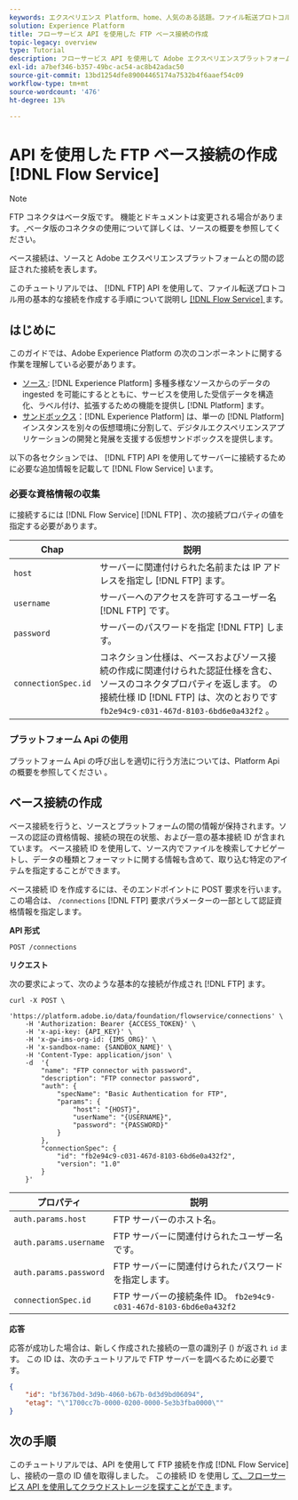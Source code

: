 ```yaml
---
keywords: エクスペリエンス Platform、home、人気のある話題。ファイル転送プロトコル。ファイル転送プロトコル
solution: Experience Platform
title: フローサービス API を使用した FTP ベース接続の作成
topic-legacy: overview
type: Tutorial
description: フローサービス API を使用して Adobe エクスペリエンスプラットフォームを FTP (ファイル転送プロトコル) サーバーに接続する方法について説明します。
exl-id: a7bef346-b357-49bc-ac54-ac8b42adac50
source-git-commit: 13bd1254dfe89004465174a7532b4f6aaef54c09
workflow-type: tm+mt
source-wordcount: '476'
ht-degree: 13%

---
```


# API を使用した FTP ベース接続の作成 [!DNL Flow Service]

>[!NOTE]
>
>FTP コネクタはベータ版です。 機能とドキュメントは変更される場合があります。[ ](../../../../home.md#terms-and-conditions) ベータ版のコネクタの使用について詳しくは、ソースの概要を参照してください。

ベース接続は、ソースと Adobe エクスペリエンスプラットフォームとの間の認証された接続を表します。

このチュートリアルでは、 [!DNL FTP] API を使用して、ファイル転送プロトコル用の基本的な接続を作成する手順について説明し [[!DNL Flow Service]  ](https://www.adobe.io/experience-platform-apis/references/flow-service/) ます。

## はじめに

このガイドでは、Adobe Experience Platform の次のコンポーネントに関する作業を理解している必要があります。

* [ソース ](../../../../home.md) : [!DNL Experience Platform] 多種多様なソースからのデータの ingested を可能にするとともに、サービスを使用した受信データを構造化、ラベル付け、拡張するための機能を提供し [!DNL Platform] ます。
* [サンドボックス](../../../../../sandboxes/home.md)：[!DNL Experience Platform] は、単一の [!DNL Platform] インスタンスを別々の仮想環境に分割して、デジタルエクスペリエンスアプリケーションの開発と発展を支援する仮想サンドボックスを提供します。

以下の各セクションでは、 [!DNL FTP] API を使用してサーバーに接続するために必要な追加情報を記載して [!DNL Flow Service] います。

### 必要な資格情報の収集

に接続するには [!DNL Flow Service] [!DNL FTP] 、次の接続プロパティの値を指定する必要があります。

| Chap | 説明 |
| ---------- | ----------- |
| `host` | サーバーに関連付けられた名前または IP アドレスを指定し [!DNL FTP] ます。 |
| `username` | サーバーへのアクセスを許可するユーザー名 [!DNL FTP] です。 |
| `password` | サーバーのパスワードを指定 [!DNL FTP] します。 |
| `connectionSpec.id` | コネクション仕様は、ベースおよびソース接続の作成に関連付けられた認証仕様を含む、ソースのコネクタプロパティを返します。 の接続仕様 ID [!DNL FTP] は、次のとおりです `fb2e94c9-c031-467d-8103-6bd6e0a432f2` 。 |

### プラットフォーム Api の使用

プラットフォーム Api の呼び出しを適切に行う方法については、Platform Api の概要を参照してください [ ](../../../../../landing/api-guide.md) 。

## ベース接続の作成

ベース接続を行うと、ソースとプラットフォームの間の情報が保持されます。ソースの認証の資格情報、接続の現在の状態、および一意の基本接続 ID が含まれています。 ベース接続 ID を使用して、ソース内でファイルを検索してナビゲートし、データの種類とフォーマットに関する情報も含めて、取り込む特定のアイテムを指定することができます。

ベース接続 ID を作成するには、そのエンドポイントに POST 要求を行います。この場合は、 `/connections` [!DNL FTP] 要求パラメーターの一部として認証資格情報を指定します。

**API 形式**

```http
POST /connections
```

**リクエスト**

次の要求によって、次のような基本的な接続が作成され [!DNL FTP] ます。

```shell
curl -X POST \
    'https://platform.adobe.io/data/foundation/flowservice/connections' \
    -H 'Authorization: Bearer {ACCESS_TOKEN}' \
    -H 'x-api-key: {API_KEY}' \
    -H 'x-gw-ims-org-id: {IMS_ORG}' \
    -H 'x-sandbox-name: {SANDBOX_NAME}' \
    -H 'Content-Type: application/json' \
    -d  '{
        "name": "FTP connector with password",
        "description": "FTP connector password",
        "auth": {
            "specName": "Basic Authentication for FTP",
            "params": {
                "host": "{HOST}",
                "userName": "{USERNAME}",
                "password": "{PASSWORD}"
            }
        },
        "connectionSpec": {
            "id": "fb2e94c9-c031-467d-8103-6bd6e0a432f2",
            "version": "1.0"
        }
    }'
```

| プロパティ | 説明 |
| -------- | ----------- |
| `auth.params.host` | FTP サーバーのホスト名。 |
| `auth.params.username` | FTP サーバーに関連付けられたユーザー名です。 |
| `auth.params.password` | FTP サーバーに関連付けられたパスワードを指定します。 |
| `connectionSpec.id` | FTP サーバーの接続条件 ID。 `fb2e94c9-c031-467d-8103-6bd6e0a432f2` |

**応答**

応答が成功した場合は、新しく作成された接続の一意の識別子 () が返され `id` ます。 この ID は、次のチュートリアルで FTP サーバーを調べるために必要です。

```json
{
    "id": "bf367b0d-3d9b-4060-b67b-0d3d9bd06094",
    "etag": "\"1700cc7b-0000-0200-0000-5e3b3fba0000\""
}
```

## 次の手順

このチュートリアルでは、API を使用して FTP 接続を作成 [!DNL Flow Service] し、接続の一意の ID 値を取得しました。 この接続 ID を使用し [ て、フローサービス API を使用してクラウドストレージを探すことができ ](../../explore/cloud-storage.md) ます。
